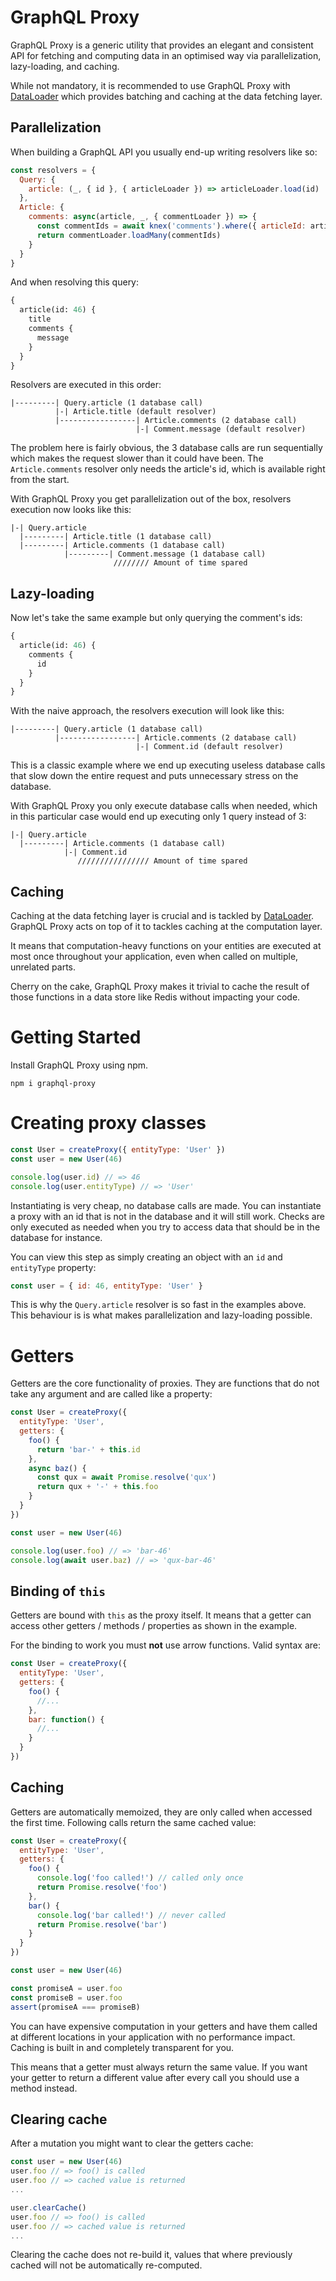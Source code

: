 # GraphQL Proxy
GraphQL Proxy is a generic utility that provides an elegant and consistent API for 
fetching and computing data in an optimised way via parallelization, lazy-loading, and caching.

While not mandatory, it is recommended to use GraphQL Proxy with 
[DataLoader](https://github.com/graphql/dataloader) which provides batching and 
caching at the data fetching layer.

## Parallelization
When building a GraphQL API you usually end-up writing resolvers like so:
```js
const resolvers = {
  Query: {
    article: (_, { id }, { articleLoader }) => articleLoader.load(id)
  },
  Article: {
    comments: async(article, _, { commentLoader }) => {
      const commentIds = await knex('comments').where({ articleId: article.id }).pluck('id')
      return commentLoader.loadMany(commentIds)
    }
  }
}
```
And when resolving this query:
```graphql
{
  article(id: 46) {
    title
    comments {
      message
    } 
  }
}
```
Resolvers are executed in this order:
```
|---------| Query.article (1 database call)
          |-| Article.title (default resolver)
          |-----------------| Article.comments (2 database call)
                            |-| Comment.message (default resolver)
```

The problem here is fairly obvious, the 3 database calls are run sequentially which makes the request
slower than it could have been. The `Article.comments` resolver only needs the article's id, which is 
available right from the start.

With GraphQL Proxy you get parallelization out of the box, resolvers execution now looks like this:
```
|-| Query.article
  |---------| Article.title (1 database call)
  |---------| Article.comments (1 database call)
            |---------| Comment.message (1 database call)
                       //////// Amount of time spared
```

## Lazy-loading
Now let's take the same example but only querying the comment's ids:
```graphql
{
  article(id: 46) {
    comments {
      id
    } 
  }
}
```
With the naive approach, the resolvers execution will look like this:
```
|---------| Query.article (1 database call)
          |-----------------| Article.comments (2 database call)
                            |-| Comment.id (default resolver)
```

This is a classic example where we end up executing useless database calls 
that slow down the entire request and puts unnecessary stress on the database.

With GraphQL Proxy you only execute database calls when needed, which in this particular case
would end up executing only 1 query instead of 3:
```
|-| Query.article
  |---------| Article.comments (1 database call)
            |-| Comment.id
               //////////////// Amount of time spared
```

## Caching
Caching at the data fetching layer is crucial and is tackled by [DataLoader](https://github.com/graphql/dataloader).
GraphQL Proxy acts on top of it to tackles caching at the computation layer.

It means that computation-heavy functions on your entities are executed at most once throughout your application,
even when called on multiple, unrelated parts.

Cherry on the cake, GraphQL Proxy makes it trivial to cache the result of those functions in a data store like 
Redis without impacting your code.

# Getting Started
Install GraphQL Proxy using npm.
```
npm i graphql-proxy
```

# Creating proxy classes

```js
const User = createProxy({ entityType: 'User' })
const user = new User(46)

console.log(user.id) // => 46
console.log(user.entityType) // => 'User'
```

Instantiating is very cheap, no database calls are made. 
You can instantiate a proxy with an id that is not in the database and it will still work. 
Checks are only executed as needed when you try to access data that should be in the database for instance.

You can view this step as simply creating an object with an `id` and `entityType` property:
```js
const user = { id: 46, entityType: 'User' }
```

This is why the `Query.article` resolver is so fast in the examples above. This behaviour
is is what makes parallelization and lazy-loading possible.

# Getters
Getters are the core functionality of proxies. 
They are functions that do not take any argument and are called like a property:
```js
const User = createProxy({ 
  entityType: 'User',
  getters: {
    foo() {
      return 'bar-' + this.id
    },
    async baz() {
      const qux = await Promise.resolve('qux')
      return qux + '-' + this.foo
    }
  }
})

const user = new User(46)

console.log(user.foo) // => 'bar-46'
console.log(await user.baz) // => 'qux-bar-46'
```

## Binding of `this`
Getters are bound with `this` as the proxy itself. 
It means that a getter can access other getters / methods / properties as shown in the example.

For the binding to work you must **not** use arrow functions. Valid syntax are:
```js
const User = createProxy({ 
  entityType: 'User',
  getters: {
    foo() {
      //...
    },
    bar: function() {
      //...
    } 
  }
})
```

## Caching
Getters are automatically memoized, they are only called when accessed the first time. 
Following calls return the same cached value:
```js
const User = createProxy({ 
  entityType: 'User',
  getters: {
    foo() {
      console.log('foo called!') // called only once
      return Promise.resolve('foo')
    },
    bar() {
      console.log('bar called!') // never called
      return Promise.resolve('bar')
    }
  }
})

const user = new User(46)

const promiseA = user.foo
const promiseB = user.foo
assert(promiseA === promiseB)
```

You can have expensive computation in your getters and have them called at different 
locations in your application with no performance impact. Caching is built in and completely transparent for you.

This means that a getter must always return the same value. 
If you want your getter to return a different value after every call you should use a method instead.

## Clearing cache
After a mutation you might want to clear the getters cache:
```js
const user = new User(46)
user.foo // => foo() is called
user.foo // => cached value is returned
...

user.clearCache()
user.foo // => foo() is called
user.foo // => cached value is returned
...
```

Clearing the cache does not re-build it, values that where previously cached will not be automatically re-computed.
